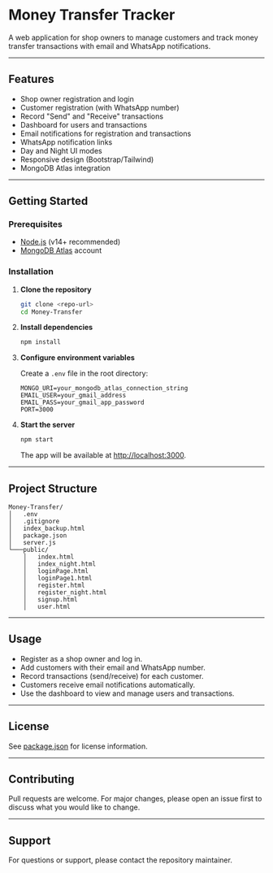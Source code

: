 # Money Transfer Tracker

A web application for shop owners to manage customers and track money transfer transactions with email and WhatsApp notifications.

---

## Features

- Shop owner registration and login
- Customer registration (with WhatsApp number)
- Record "Send" and "Receive" transactions
- Dashboard for users and transactions
- Email notifications for registration and transactions
- WhatsApp notification links
- Day and Night UI modes
- Responsive design (Bootstrap/Tailwind)
- MongoDB Atlas integration

---

## Getting Started

### Prerequisites

- [Node.js](https://nodejs.org/) (v14+ recommended)
- [MongoDB Atlas](https://www.mongodb.com/cloud/atlas) account

### Installation

1. **Clone the repository**

   ```sh
   git clone <repo-url>
   cd Money-Transfer
   ```

2. **Install dependencies**

   ```sh
   npm install
   ```

3. **Configure environment variables**

   Create a `.env` file in the root directory:

   ```
   MONGO_URI=your_mongodb_atlas_connection_string
   EMAIL_USER=your_gmail_address
   EMAIL_PASS=your_gmail_app_password
   PORT=3000
   ```

4. **Start the server**
   ```sh
   npm start
   ```
   The app will be available at [http://localhost:3000](http://localhost:3000).

---

## Project Structure

```
Money-Transfer/
│   .env
│   .gitignore
│   index_backup.html
│   package.json
│   server.js
└───public/
    │   index.html
    │   index_night.html
    │   loginPage.html
    │   loginPage1.html
    │   register.html
    │   register_night.html
    │   signup.html
    │   user.html
```

---

## Usage

- Register as a shop owner and log in.
- Add customers with their email and WhatsApp number.
- Record transactions (send/receive) for each customer.
- Customers receive email notifications automatically.
- Use the dashboard to view and manage users and transactions.

---

## License

See [package.json](./package.json) for license information.

---

## Contributing

Pull requests are welcome. For major changes, please open an issue first to discuss what you would like to change.

---

## Support

For questions or support, please contact the repository maintainer.

